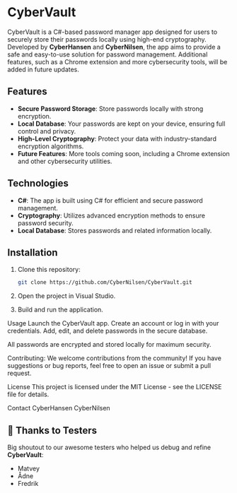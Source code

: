 # CyberVault

CyberVault is a C#-based password manager app designed for users to securely store their passwords locally using high-end cryptography. Developed by **CyberHansen** and **CyberNilsen**, the app aims to provide a safe and easy-to-use solution for password management. Additional features, such as a Chrome extension and more cybersecurity tools, will be added in future updates.

## Features

- **Secure Password Storage**: Store passwords locally with strong encryption.
- **Local Database**: Your passwords are kept on your device, ensuring full control and privacy.
- **High-Level Cryptography**: Protect your data with industry-standard encryption algorithms.
- **Future Features**: More tools coming soon, including a Chrome extension and other cybersecurity utilities.

## Technologies

- **C#**: The app is built using C# for efficient and secure password management.
- **Cryptography**: Utilizes advanced encryption methods to ensure password security.
- **Local Database**: Stores passwords and related information locally.

## Installation

1. Clone this repository:

   ```bash
   git clone https://github.com/CyberNilsen/CyberVault.git
2. Open the project in Visual Studio.

3. Build and run the application.

Usage
Launch the CyberVault app.
Create an account or log in with your credentials.
Add, edit, and delete passwords in the secure database.

All passwords are encrypted and stored locally for maximum security.

Contributing:
We welcome contributions from the community! If you have suggestions or bug reports, feel free to open an issue or submit a pull request.

License
This project is licensed under the MIT License - see the LICENSE file for details.

Contact
CyberHansen
CyberNilsen

## 🙌 Thanks to Testers

Big shoutout to our awesome testers who helped us debug and refine **CyberVault**:

- Matvey
- Ådne 
- Fredrik
